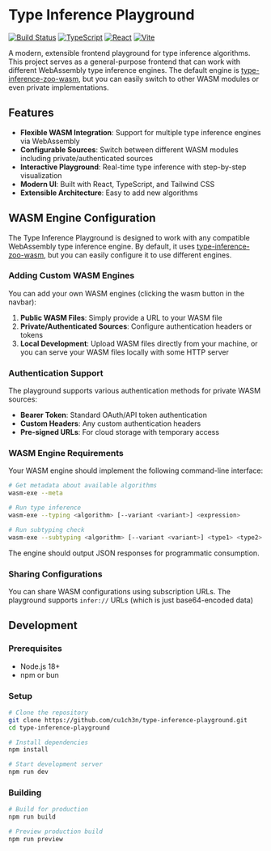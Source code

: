 # Type Inference Playground

[![Build Status](https://github.com/cu1ch3n/type-inference-playground/actions/workflows/build.yml/badge.svg)](https://github.com/cu1ch3n/type-inference-playground/actions)
[![TypeScript](https://img.shields.io/badge/TypeScript-007ACC?style=flat&logo=typescript&logoColor=white)](https://www.typescriptlang.org/)
[![React](https://img.shields.io/badge/React-20232A?style=flat&logo=react&logoColor=61DAFB)](https://reactjs.org/)
[![Vite](https://img.shields.io/badge/Vite-646CFF?style=flat&logo=vite&logoColor=white)](https://vitejs.dev/)

A modern, extensible frontend playground for type inference algorithms. This project serves as a general-purpose frontend that can work with different WebAssembly type inference engines. The default engine is [type-inference-zoo-wasm](https://github.com/cu1ch3n/type-inference-zoo-wasm), but you can easily switch to other WASM modules or even private implementations.

## Features

- **Flexible WASM Integration**: Support for multiple type inference engines via WebAssembly
- **Configurable Sources**: Switch between different WASM modules including private/authenticated sources
- **Interactive Playground**: Real-time type inference with step-by-step visualization
- **Modern UI**: Built with React, TypeScript, and Tailwind CSS
- **Extensible Architecture**: Easy to add new algorithms

## WASM Engine Configuration

The Type Inference Playground is designed to work with any compatible WebAssembly type inference engine. By default, it uses [type-inference-zoo-wasm](https://github.com/cu1ch3n/type-inference-zoo-wasm), but you can easily configure it to use different engines.

### Adding Custom WASM Engines

You can add your own WASM engines (clicking the wasm button in the navbar):

1. **Public WASM Files**: Simply provide a URL to your WASM file
2. **Private/Authenticated Sources**: Configure authentication headers or tokens
3. **Local Development**: Upload WASM files directly from your machine, or you can serve your WASM files locally with some HTTP server

### Authentication Support

The playground supports various authentication methods for private WASM sources:

- **Bearer Token**: Standard OAuth/API token authentication
- **Custom Headers**: Any custom authentication headers
- **Pre-signed URLs**: For cloud storage with temporary access

### WASM Engine Requirements

Your WASM engine should implement the following command-line interface:

```bash
# Get metadata about available algorithms
wasm-exe --meta

# Run type inference
wasm-exe --typing <algorithm> [--variant <variant>] <expression>

# Run subtyping check
wasm-exe --subtyping <algorithm> [--variant <variant>] <type1> <type2>
```

The engine should output JSON responses for programmatic consumption.

### Sharing Configurations

You can share WASM configurations using subscription URLs. The playground supports `infer://` URLs (which is just base64-encoded data)

## Development

### Prerequisites

- Node.js 18+ 
- npm or bun

### Setup

```bash
# Clone the repository
git clone https://github.com/cu1ch3n/type-inference-playground.git
cd type-inference-playground

# Install dependencies
npm install

# Start development server
npm run dev
```

### Building

```bash
# Build for production
npm run build

# Preview production build
npm run preview
```
